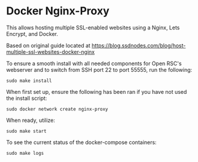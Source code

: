 # Docker Nginx-Proxy

This allows hosting multiple SSL-enabled websites using a Nginx, Lets Encrypt, and Docker.

Based on original guide located at https://blog.ssdnodes.com/blog/host-multiple-ssl-websites-docker-nginx

To ensure a smooth install with all needed components for Open RSC's webserver and to switch from SSH port 22 to port 55555, run the following:

```
sudo make install
```

When first set up, ensure the following has been ran if you have not used the install script:

```
sudo docker network create nginx-proxy
```

When ready, utilize:

```
sudo make start
```

To see the current status of the docker-compose containers:

```
sudo make logs
```